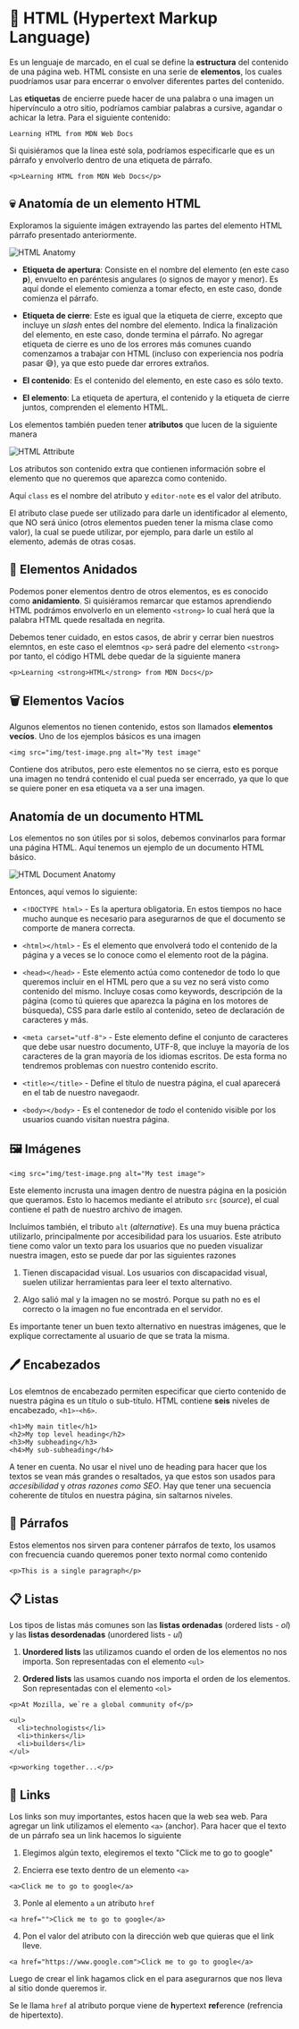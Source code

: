 # 📙 HTML (Hypertext Markup Language)

Es un lenguaje de marcado, en el cual se define la **estructura** del contenido de una página web. HTML consiste en una serie de **elementos**, los cuales puodríamos usar para encerrar o envolver diferentes partes del contenido.

Las **etiquetas** de encierre puede hacer de una palabra o una imagen un hipervínculo a otro sitio, podríamos cambiar palabras a cursive, agandar o achicar la letra. Para el siguiente contenido:

`Learning HTML from MDN Web Docs`

Si quisiéramos que la línea esté sola, podríamos especificarle que es un párrafo y envolverlo dentro de una etiqueta de párrafo.

`<p>Learning HTML from MDN Web Docs</p>`

## 💀 Anatomía de un elemento HTML

Exploramos la siguiente imágen extrayendo las partes del elemento HTML párrafo presentado anteriormente.

![HTML Anatomy](./img/html-anatomy.png)

* **Etiqueta de apertura**: Consiste en el nombre del elemento (en este caso **p**), envuelto en paréntesis angulares (o signos de mayor y menor). Es aquí donde el elemento comienza a tomar efecto, en este caso, donde comienza el párrafo.

* **Etiqueta de cierre**: Este es igual que la etiqueta de cierre, excepto que incluye un *slash* entes del nombre del elemento. Indica la finalización del elemento, en este caso, donde termina el párrafo. No agregar etiqueta de cierre es uno de los errores más comunes cuando comenzamos a trabajar con HTML (incluso con experiencia nos podría pasar 😅), ya que esto puede dar errores extraños.

* **El contenido**: Es el contenido del elemento, en este caso es sólo texto.

* **El elemento**: La etiqueta de apertura, el contenido y la etiqueta de cierre juntos, comprenden el elemento HTML.

Los elementos también pueden tener **atributos** que lucen de la siguiente manera

![HTML Attribute](./img/html-attribute.png)

Los atributos son contenido extra que contienen información sobre el elemento que no queremos que aparezca como contenido.

Aquí `class` es el nombre del atributo y `editor-note` es el valor del atributo.

El atributo clase puede ser utilizado para darle un identificador al elemento, que NO será único (otros elementos pueden tener la misma clase como valor), la cual se puede utilizar, por ejemplo, para darle un estilo al elemento, además de otras cosas.

## 🎡 Elementos Anidados

Podemos poner elementos dentro de otros elementos, es es conocido como **anidamiento**. Si quisiéramos remarcar que estamos aprendiendo HTML podrámos envolverlo en un elemento `<strong>` lo cual herá que la palabra HTML quede resaltada en negrita.

Debemos tener cuidado, en estos casos, de abrir y cerrar bien nuestros elemntos, en este caso el elemtnos `<p>` será padre del elemento `<strong>` por tanto, el código HTML debe quedar de la siguiente manera

`<p>Learning <strong>HTML</strong> from MDN Docs</p>`

## 🗑 Elementos Vacíos

Algunos elementos no tienen contenido, estos son llamados **elementos vecíos**. Uno de los ejemplos básicos es una imagen

`<img src="img/test-image.png alt="My test image"`

Contiene dos atributos, pero este elementos no se cierra, esto es porque una imagen no tendrá contenido el cual pueda ser encerrado, ya que lo que se quiere poner en esa etiqueta va a ser una imagen.

## Anatomía de un documento HTML

Los elementos no son útiles por si solos, debemos convinarlos para formar una página HTML. Aquí tenemos un ejemplo de un documento HTML básico.

![HTML Document Anatomy](./img/html-document-anatomy.png)

Entonces, aquí vemos lo siguiente:

* `<!DOCTYPE html>` - Es la apertura obligatoria. En estos tiempos no hace mucho aunque es necesario para asegurarnos de que el documento se comporte de manera correcta.

* `<html></html>` - Es el elemento que envolverá todo el contenido de la página y a veces se lo conoce como el elemento root de la página.

* `<head></head>` - Este elemento actúa como contenedor de todo lo que queremos incluir en el HTML pero que a su vez no será visto como contenido del mismo. Incluye cosas como keywords, descripción de la página (como tú quieres que aparezca la página en los motores de búsqueda), CSS para darle estilo al contenido, seteo de declaración de caracteres y más.

* `<meta carset="utf-8">` - Este elemento define el conjunto de caracteres que debe usar nuestro documento, UTF-8, que incluye la mayoría de los caracteres de la gran mayoría de los idiomas escritos. De esta forma no tendremos problemas con nuestro contenido escrito.

* `<title></title>` - Define el título de nuestra página, el cual aparecerá en el tab de nuestro navegaodr.

* `<body></body>` - Es el contenedor de *todo* el contenido visible por los usuarios cuando visitan nuestra página.

## 🖼 Imágenes

`<img src="img/test-image.png alt="My test image">`

Este elemento incrusta una imagen dentro de nuestra página en la posición que queramos. Esto lo hacemos mediante el atributo `src` (*source*), el cual contiene el path de nuestro archivo de imagen.

Incluímos también, el tributo `alt` (*alternative*). Es una muy buena práctica utilizarlo, principalmente por accesibilidad para los usuarios. Este atributo tiene como valor un texto para los usuarios que no pueden visualizar nuestra imagen, esto se puede dar por las siguientes razones

1. Tienen discapacidad visual. Los usuarios con discapacidad visual, suelen utilizar herramientas para leer el texto alternativo.

2. Algo salió mal y la imagen no se mostró. Porque su path no es el correcto o la imagen no fue encontrada en el servidor.

Es importante tener un buen texto alternativo en nuestras imágenes, que le explique correctamente al usuario de que se trata la misma.

## 🖊 Encabezados

Los elemtnos de encabezado permiten especificar que cierto contenido de nuestra página es un título o sub-título. HTML contiene **seis** niveles de encabezado, `<h1>`-`<h6>`.

```
<h1>My main title</h1>
<h2>My top level heading</h2>
<h3>My subheading</h3>
<h4>My sub-subheading</h4>
```

A tener en cuenta. No usar el nivel uno de heading para hacer que los textos se vean más grandes o resaltados, ya que estos son usados para *accesibilidad* y *otras razones como SEO*. Hay que tener una secuencia coherente de títulos en nuestra página, sin saltarnos niveles.

## 📄 Párrafos

Estos elementos nos sirven para contener párrafos de texto, los usamos con frecuencia cuando queremos poner texto normal como contenido

`<p>This is a single paragraph</p>`

## 📋 Listas

Los tipos de listas más comunes son las **listas ordenadas** (ordered lists - *ol*) y las **listas desordenadas** (unordered lists - *ul*)

1. **Unordered lists** las utilizamos cuando el orden de los elementos no nos importa. Son representadas con el elemento `<ul>`

2. **Ordered lists** las usamos cuando nos importa el orden de los elementos. Son representadas con el elemento `<ol>`

```
<p>At Mozilla, we`re a global community of</p>

<ul>
  <li>technologists</li>
  <li>thinkers</li>
  <li>builders</li>
</ul>

<p>working together...</p>
```

## 🔗 Links

Los links son muy importantes, estos hacen que la web sea web. Para agregar un link utilizamos el elemento `<a>` (anchor). Para hacer que el texto de un párrafo sea un link hacemos lo siguiente

1. Elegimos algún texto, elegiremos el texto "Click me to go to google"

2. Encierra ese texto dentro de un elemento `<a>`

`<a>Click me to go to google</a>`

3. Ponle al elemento `a` un atributo `href`

`<a href="">Click me to go to google</a>`

4. Pon el valor del atributo con la dirección web que quieras que el link lleve.

`<a href="https://www.google.com">Click me to go to google</a>`

Luego de crear el link hagamos click en el para asegurarnos que nos lleva al sitio donde queremos ir.

Se le llama `href` al atributo porque viene de **h**ypertext **ref**erence (refrencia de hipertexto).
